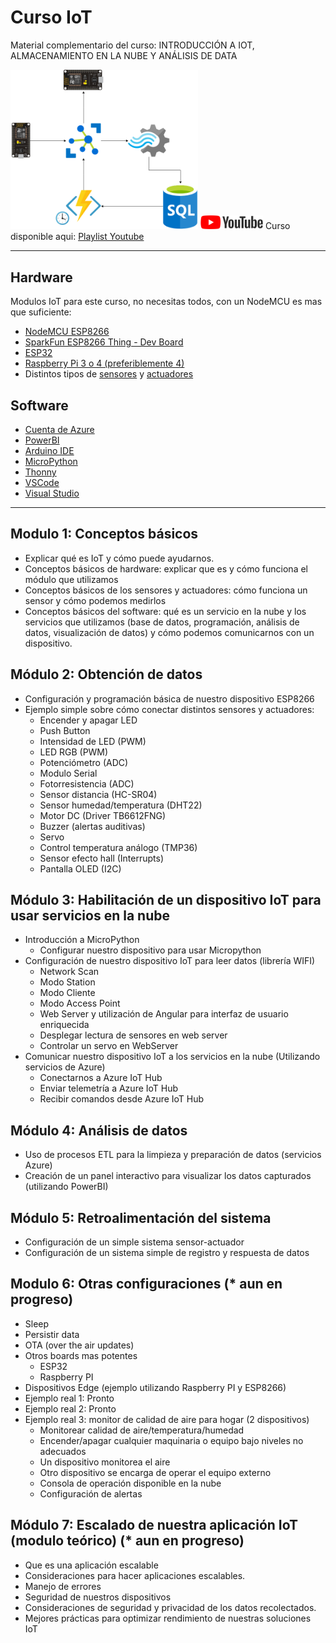 # Curso IoT
Material complementario del curso: INTRODUCCIÓN A IOT, ALMACENAMIENTO EN LA NUBE Y ANÁLISIS DE DATA

<img src="/img/d1.png" width="300">

 <img src="/img/ytIcon.png" width="100">
 Curso disponible aqui: <a href="https://www.youtube.com/playlist?list=PL22a5HPkoCQb2UCUi800SvnNu_HrKVk-G">Playlist Youtube</a> 
 
 ---
## Hardware

Modulos IoT para este curso, no necesitas todos, con un NodeMCU es mas que suficiente: 

- <a href="https://www.amazon.com/HiLetgo-Internet-Development-Wireless-Micropython/dp/B081CSJV2V">NodeMCU ESP8266</a>
- <a href="https://www.sparkfun.com/products/13711">SparkFun ESP8266 Thing - Dev Board</a>
- <a href="https://www.amazon.com/SongHe-Development-Dual-Mode-Bluetooth-Antenna/dp/B08246MCL5">ESP32</a>
- <a href="https://www.raspberrypi.org/products/raspberry-pi-4-model-b/">Raspberry Pi 3 o 4 (preferiblemente 4)</a>
- Distintos tipos de <a href="https://www.amazon.com/HiLetgo-Sensors-Assortment-Raspberry-Projects/dp/B01N5910XS">sensores</a> y <a href="https://www.amazon.com/Miuzei-Helicopter-Airplane-Remote-Control/dp/B07NSVKZP7">actuadores</a>

## Software

- <a href="https://azure.microsoft.com/en-us/free/">Cuenta de Azure</a>
- <a href="https://powerbi.microsoft.com/en-us/">PowerBI</a>
- <a href="https://www.arduino.cc/en/software">Arduino IDE</a>
- <a href="https://micropython.org/">MicroPython</a>
- <a href="https://thonny.org/">Thonny</a>
- <a href="https://code.visualstudio.com/">VSCode</a>
- <a href="https://visualstudio.microsoft.com/">Visual Studio</a>

 ---
 ## Modulo 1: Conceptos básicos
- Explicar qué es IoT y cómo puede ayudarnos.
- Conceptos básicos de hardware: explicar que es y cómo funciona el módulo que utilizamos
- Conceptos básicos de los sensores y actuadores: cómo funciona un sensor y cómo podemos medirlos
- Conceptos básicos del software: qué es un servicio en la nube y los servicios que utilizamos (base de datos, programación, análisis de datos, visualización de datos) y cómo podemos comunicarnos con un dispositivo.

## Módulo 2: Obtención de datos
- Configuración y programación básica de nuestro dispositivo ESP8266
- Ejemplo simple sobre cómo conectar distintos sensores y actuadores:
  - Encender y apagar LED
  - Push Button
  - Intensidad de LED (PWM)
  - LED RGB (PWM)
  - Potenciómetro (ADC)
  - Modulo Serial
  - Fotorresistencia (ADC)
  - Sensor distancia (HC-SR04)
  - Sensor humedad/temperatura (DHT22)
  - Motor DC (Driver TB6612FNG)
  - Buzzer (alertas auditivas)
  - Servo
  - Control temperatura análogo (TMP36)
  - Sensor efecto hall (Interrupts)
  - Pantalla OLED (I2C)

## Módulo 3: Habilitación de un dispositivo IoT para usar servicios en la nube
- Introducción a MicroPython
  - Configurar nuestro dispositivo para usar Micropython
- Configuración de nuestro dispositivo IoT para leer datos (librería WIFI)
  - Network Scan
  - Modo Station
  - Modo Cliente
  - Modo Access Point
  - Web Server y utilización de Angular para interfaz de usuario enriquecida
  - Desplegar lectura de sensores en web server
  - Controlar un servo en WebServer
- Comunicar nuestro dispositivo IoT a los servicios en la nube (Utilizando servicios de Azure)
  - Conectarnos a Azure IoT Hub
  - Enviar telemetría a Azure IoT Hub
  - Recibir comandos desde Azure IoT Hub

## Módulo 4: Análisis de datos
- Uso de procesos ETL para la limpieza y preparación de datos (servicios Azure)
- Creación de un panel interactivo para visualizar los datos capturados (utilizando PowerBI)

## Módulo 5: Retroalimentación del sistema
- Configuración de un simple sistema sensor-actuador
- Configuración de un sistema simple de registro y respuesta de datos

## Modulo 6: Otras configuraciones (* aun en progreso)
- Sleep
- Persistir data
- OTA (over the air updates)
- Otros boards mas potentes
  - ESP32
  - Raspberry PI
- Dispositivos Edge (ejemplo utilizando Raspberry PI y ESP8266)
- Ejemplo real 1: Pronto
- Ejemplo real 2: Pronto
- Ejemplo real 3: monitor de calidad de aire para hogar (2 dispositivos)
  - Monitorear calidad de aire/temperatura/humedad
  - Encender/apagar cualquier maquinaria o equipo bajo niveles no adecuados
  - Un dispositivo monitorea el aire
  - Otro dispositivo se encarga de operar el equipo externo
  - Consola de operación disponible en la nube
  - Configuración de alertas

## Módulo 7: Escalado de nuestra aplicación IoT (modulo teórico) (* aun en progreso)
- Que es una aplicación escalable
- Consideraciones para hacer aplicaciones escalables.
- Manejo de errores
- Seguridad de nuestros dispositivos
- Consideraciones de seguridad y privacidad de los datos recolectados.
- Mejores prácticas para optimizar rendimiento de nuestras soluciones IoT


